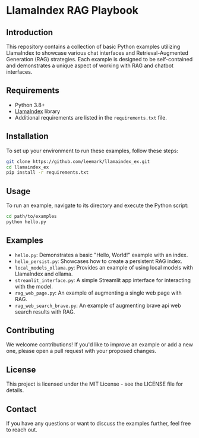 # LlamaIndex RAG Playbook

## Introduction
This repository contains a collection of basic Python examples utilizing LlamaIndex to showcase various chat interfaces and Retrieval-Augmented Generation (RAG) strategies. Each example is designed to be self-contained and demonstrates a unique aspect of working with RAG and chatbot interfaces.

## Requirements
- Python 3.8+
- [LlamaIndex](https://github.com/run-llama/llama_index) library
- Additional requirements are listed in the `requirements.txt` file.

## Installation
To set up your environment to run these examples, follow these steps:
```bash
git clone https://github.com/leemark/llamaindex_ex.git
cd llamaindex_ex
pip install -r requirements.txt
```

## Usage
To run an example, navigate to its directory and execute the Python script:
```bash
cd path/to/examples
python hello.py
```

## Examples
- `hello.py`: Demonstrates a basic "Hello, World!" example with an index.
- `hello_persist.py`: Showcases how to create a persistent RAG index.
- `local_models_ollama.py`: Provides an example of using local models with LlamaIndex and ollama.
- `streamlit_interface.py`: A simple Streamlit app interface for interacting with the model.
- `rag_web_page.py`: An example of augmenting a single web page with RAG.
- `rag_web_search_brave.py`: An example of augmenting brave api web search results with RAG.

## Contributing
We welcome contributions! If you'd like to improve an example or add a new one, please open a pull request with your proposed changes.

## License
This project is licensed under the MIT License - see the LICENSE file for details.

## Contact
If you have any questions or want to discuss the examples further, feel free to reach out.
